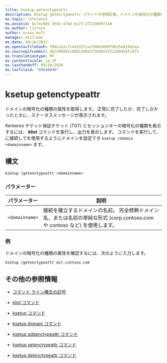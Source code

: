 ```yaml
---
title: ksetup getenctypeattr
description: Ksetup getenctypeattr コマンドの参照記事。ドメインの暗号化の種類の属性を取得します。
ms.topic: reference
ms.assetid: 6c7ec002-355e-474d-bc27-27215049f1a8
ms.author: lizross
author: eross-msft
manager: mtillman
ms.date: 10/16/2017
ms.openlocfilehash: f8dc2a1c7c4a2d17ca1fb0e5099fdb25a818d2aa
ms.sourcegitcommit: db2d46842c68813d043738d6523f13d8454fc972
ms.translationtype: MT
ms.contentlocale: ja-JP
ms.lasthandoff: 09/10/2020
ms.locfileid: "89640040"
---
```

# <a name="ksetup-getenctypeattr"></a>ksetup getenctypeattr

ドメインの暗号化の種類の属性を取得します。 正常に完了したか、完了しなかったときに、ステータスメッセージが表示されます。

Kerberos チケット保証チケット (TGT) とセッションキーの暗号化の種類を表示するには、 **klist** コマンドを実行し、出力を表示します。 コマンドを実行して、に接続してを使用するようにドメインを設定でき `ksetup /domain <domainname>` ます。

## <a name="syntax"></a>構文

```
ksetup /getenctypeattr <domainname>
```

### <a name="parameters"></a>パラメーター

| パラメーター | 説明 |
| --------- | ----------- |
| `<domainname>` | 接続を確立するドメインの名前。 完全修飾ドメイン名、または名前の単純な形式 (corp.contoso.com や contoso など) を使用します。 |

### <a name="examples"></a>例

ドメインの暗号化の種類の属性を確認するには、次のように入力します。

```
ksetup /getenctypeattr mit.contoso.com
```

## <a name="additional-references"></a>その他の参照情報

- [コマンド ライン構文の記号](command-line-syntax-key.md)

- [klist コマンド](klist.md)

- [ksetup コマンド](ksetup.md)

- [ksetup domain コマンド](ksetup-domain.md)

- [ksetup addenctypeattr コマンド](ksetup-addenctypeattr.md)

- [ksetup setenctypeattr コマンド](ksetup-setenctypeattr.md)

- [ksetup delenctypeattr コマンド](ksetup-delenctypeattr.md)
